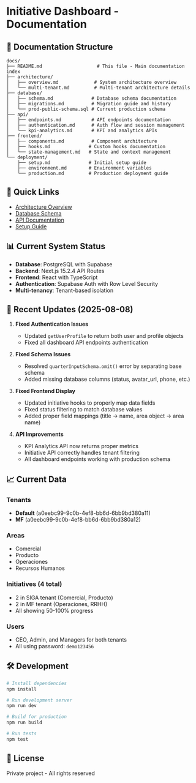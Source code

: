 # Initiative Dashboard - Documentation

## 📁 Documentation Structure

```
docs/
├── README.md                    # This file - Main documentation index
├── architecture/               
│   ├── overview.md             # System architecture overview
│   └── multi-tenant.md         # Multi-tenant architecture details
├── database/
│   ├── schema.md              # Database schema documentation
│   ├── migrations.md          # Migration guide and history
│   └── prod-public-schema.sql # Current production schema
├── api/
│   ├── endpoints.md           # API endpoints documentation
│   ├── authentication.md      # Auth flow and session management
│   └── kpi-analytics.md       # KPI and analytics APIs
├── frontend/
│   ├── components.md          # Component architecture
│   ├── hooks.md              # Custom hooks documentation
│   └── state-management.md   # State and context management
└── deployment/
    ├── setup.md              # Initial setup guide
    ├── environment.md        # Environment variables
    └── production.md         # Production deployment guide
```

## 🚀 Quick Links

- [Architecture Overview](./architecture/overview.md)
- [Database Schema](./database/schema.md)
- [API Documentation](./api/endpoints.md)
- [Setup Guide](./deployment/setup.md)

## 📊 Current System Status

- **Database**: PostgreSQL with Supabase
- **Backend**: Next.js 15.2.4 API Routes
- **Frontend**: React with TypeScript
- **Authentication**: Supabase Auth with Row Level Security
- **Multi-tenancy**: Tenant-based isolation

## 🔄 Recent Updates (2025-08-08)

1. **Fixed Authentication Issues**
   - Updated `getUserProfile` to return both user and profile objects
   - Fixed all dashboard API endpoints authentication

2. **Fixed Schema Issues**
   - Resolved `quarterInputSchema.omit()` error by separating base schema
   - Added missing database columns (status, avatar_url, phone, etc.)

3. **Fixed Frontend Display**
   - Updated initiative hooks to properly map data fields
   - Fixed status filtering to match database values
   - Added proper field mappings (title → name, area object → area name)

4. **API Improvements**
   - KPI Analytics API now returns proper metrics
   - Initiative API correctly handles tenant filtering
   - All dashboard endpoints working with production schema

## 📈 Current Data

### Tenants
- **Default** (a0eebc99-9c0b-4ef8-bb6d-6bb9bd380a11)
- **MF** (a0eebc99-9c0b-4ef8-bb6d-6bb9bd380a12)

### Areas
- Comercial
- Producto
- Operaciones
- Recursos Humanos

### Initiatives (4 total)
- 2 in SIGA tenant (Comercial, Producto)
- 2 in MF tenant (Operaciones, RRHH)
- All showing 50-100% progress

### Users
- CEO, Admin, and Managers for both tenants
- All using password: `demo123456`

## 🛠️ Development

```bash
# Install dependencies
npm install

# Run development server
npm run dev

# Build for production
npm run build

# Run tests
npm test
```

## 📝 License

Private project - All rights reserved